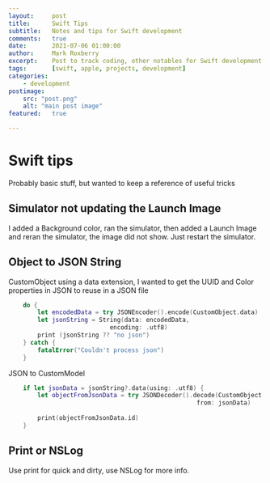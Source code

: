 ```yaml
---
layout:     post
title:      Swift Tips
subtitle:   Notes and tips for Swift development
comments:   true
date:       2021-07-06 01:00:00
author:     Mark Roxberry
excerpt:    Post to track coding, other notables for Swift development
tags:       [swift, apple, projects, development]
categories:
    - development
postimage: 
    src: "post.png"
    alt: "main post image"
featured:   true

---
```

# Swift tips
Probably basic stuff, but wanted to keep a reference of useful tricks

## Simulator not updating the Launch Image
I added a Background color, ran the simulator, then added a Launch Image and reran the simulator, the image did not show.  Just restart the simulator.

## Object to JSON String
CustomObject using a data extension, I wanted to get the UUID and Color properties in JSON to reuse in a JSON file

```swift
    do {
        let encodedData = try JSONEncoder().encode(CustomObject.data)
        let jsonString = String(data: encodedData,
                            encoding: .utf8)
        print (jsonString ?? "no json")
    } catch {
        fatalError("Couldn't process json")
    }
```

JSON to CustomModel

```swift
    if let jsonData = jsonString?.data(using: .utf8) {
        let objectFromJsonData = try JSONDecoder().decode(CustomObject.self,
                                                    from: jsonData)
        
        print(objectFromJsonData.id)
    }
```

## Print or NSLog
Use print for quick and dirty, use NSLog for more info.